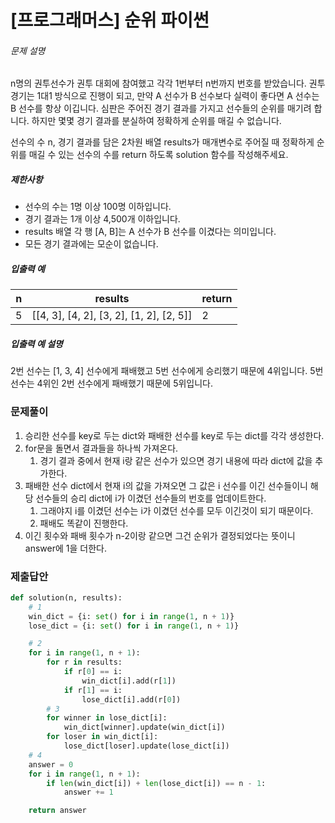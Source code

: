 # [프로그래머스] 순위 파이썬

###### 문제 설명

n명의 권투선수가 권투 대회에 참여했고 각각 1번부터 n번까지 번호를 받았습니다. 권투 경기는 1대1 방식으로 진행이 되고, 만약 A 선수가 B 선수보다 실력이 좋다면 A 선수는 B 선수를 항상 이깁니다. 심판은 주어진 경기 결과를 가지고 선수들의 순위를 매기려 합니다. 하지만 몇몇 경기 결과를 분실하여 정확하게 순위를 매길 수 없습니다.

선수의 수 n, 경기 결과를 담은 2차원 배열 results가 매개변수로 주어질 때 정확하게 순위를 매길 수 있는 선수의 수를 return 하도록 solution 함수를 작성해주세요.

##### 제한사항

- 선수의 수는 1명 이상 100명 이하입니다.
- 경기 결과는 1개 이상 4,500개 이하입니다.
- results 배열 각 행 [A, B]는 A 선수가 B 선수를 이겼다는 의미입니다.
- 모든 경기 결과에는 모순이 없습니다.

##### 입출력 예

| n    | results                                  | return |
| ---- | ---------------------------------------- | ------ |
| 5    | [[4, 3], [4, 2], [3, 2], [1, 2], [2, 5]] | 2      |

##### 입출력 예 설명

2번 선수는 [1, 3, 4] 선수에게 패배했고 5번 선수에게 승리했기 때문에 4위입니다.
5번 선수는 4위인 2번 선수에게 패배했기 때문에 5위입니다.

### 문제풀이

1. 승리한 선수를 key로 두는 dict와 패배한 선수를 key로 두는 dict를 각각 생성한다.
2. for문을 돌면서 결과들을 하나씩 가져온다.
   1. 경기 결과 중에서 현재 i랑 같은 선수가 있으면 경기 내용에 따라 dict에 값을 추가한다.
3. 패배한 선수 dict에서 현재 i의 값을 가져오면 그 값은 i 선수를 이긴 선수들이니 해당 선수들의 승리 dict에 i가 이겼던 선수들의 번호를 업데이트한다.
   1. 그래야지 i를 이겼던 선수는 i가 이겼던 선수를 모두 이긴것이 되기 때문이다.
   2. 패배도 똑같이 진행한다.
4. 이긴 횟수와 패배 횟수가 n-2이랑 같으면 그건 순위가 결정되었다는 뜻이니 answer에 1을 더한다.

### 제출답안

```python
def solution(n, results):
    # 1
    win_dict = {i: set() for i in range(1, n + 1)}
    lose_dict = {i: set() for i in range(1, n + 1)}

    # 2
    for i in range(1, n + 1):
        for r in results:
            if r[0] == i:
                win_dict[i].add(r[1])
            if r[1] == i:
                lose_dict[i].add(r[0])
        # 3
        for winner in lose_dict[i]:
            win_dict[winner].update(win_dict[i])
        for loser in win_dict[i]:
            lose_dict[loser].update(lose_dict[i])
    # 4
    answer = 0
    for i in range(1, n + 1):
        if len(win_dict[i]) + len(lose_dict[i]) == n - 1:
            answer += 1

    return answer
```

